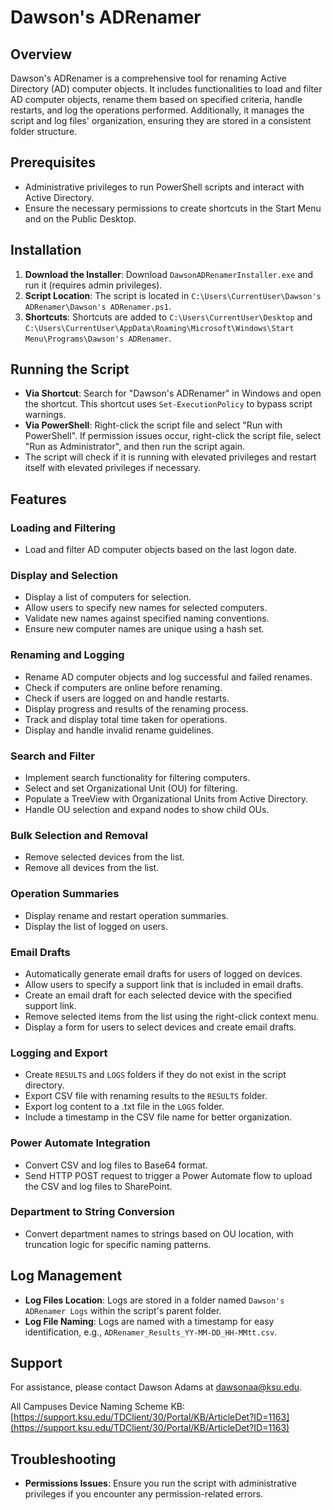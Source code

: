 ﻿# Dawson's ADRenamer

## Overview
Dawson's ADRenamer is a comprehensive tool for renaming Active Directory (AD) computer objects. It includes functionalities to load and filter AD computer objects, rename them based on specified criteria, handle restarts, and log the operations performed. Additionally, it manages the script and log files' organization, ensuring they are stored in a consistent folder structure.

## Prerequisites
- Administrative privileges to run PowerShell scripts and interact with Active Directory.
- Ensure the necessary permissions to create shortcuts in the Start Menu and on the Public Desktop.

## Installation
1. **Download the Installer**: Download `DawsonADRenamerInstaller.exe` and run it (requires admin privileges).
2. **Script Location**: The script is located in `C:\Users\CurrentUser\Dawson's ADRenamer\Dawson's ADRenamer.ps1`.
3. **Shortcuts**: Shortcuts are added to `C:\Users\CurrentUser\Desktop` and `C:\Users\CurrentUser\AppData\Roaming\Microsoft\Windows\Start Menu\Programs\Dawson's ADRenamer`.

## Running the Script
- **Via Shortcut**: Search for "Dawson's ADRenamer" in Windows and open the shortcut. This shortcut uses `Set-ExecutionPolicy` to bypass script warnings.
- **Via PowerShell**: Right-click the script file and select "Run with PowerShell". If permission issues occur, right-click the script file, select "Run as Administrator", and then run the script again.
- The script will check if it is running with elevated privileges and restart itself with elevated privileges if necessary.

## Features

### Loading and Filtering
- Load and filter AD computer objects based on the last logon date.

### Display and Selection
- Display a list of computers for selection.
- Allow users to specify new names for selected computers.
- Validate new names against specified naming conventions.
- Ensure new computer names are unique using a hash set.

### Renaming and Logging
- Rename AD computer objects and log successful and failed renames.
- Check if computers are online before renaming.
- Check if users are logged on and handle restarts.
- Display progress and results of the renaming process.
- Track and display total time taken for operations.
- Display and handle invalid rename guidelines.

### Search and Filter
- Implement search functionality for filtering computers.
- Select and set Organizational Unit (OU) for filtering.
- Populate a TreeView with Organizational Units from Active Directory.
- Handle OU selection and expand nodes to show child OUs.

### Bulk Selection and Removal
- Remove selected devices from the list.
- Remove all devices from the list.

### Operation Summaries
- Display rename and restart operation summaries.
- Display the list of logged on users.

### Email Drafts
- Automatically generate email drafts for users of logged on devices.
- Allow users to specify a support link that is included in email drafts.
- Create an email draft for each selected device with the specified support link.
- Remove selected items from the list using the right-click context menu.
- Display a form for users to select devices and create email drafts.

### Logging and Export
- Create `RESULTS` and `LOGS` folders if they do not exist in the script directory.
- Export CSV file with renaming results to the `RESULTS` folder.
- Export log content to a .txt file in the `LOGS` folder.
- Include a timestamp in the CSV file name for better organization.

### Power Automate Integration
- Convert CSV and log files to Base64 format.
- Send HTTP POST request to trigger a Power Automate flow to upload the CSV and log files to SharePoint.

### Department to String Conversion
- Convert department names to strings based on OU location, with truncation logic for specific naming patterns.

## Log Management
- **Log Files Location**: Logs are stored in a folder named `Dawson's ADRenamer Logs` within the script's parent folder.
- **Log File Naming**: Logs are named with a timestamp for easy identification, e.g., `ADRenamer_Results_YY-MM-DD_HH-MMtt.csv`.

## Support
For assistance, please contact Dawson Adams at [dawsonaa@ksu.edu](mailto:dawsonaa@ksu.edu).

All Campuses Device Naming Scheme KB: [https://support.ksu.edu/TDClient/30/Portal/KB/ArticleDet?ID=1163](https://support.ksu.edu/TDClient/30/Portal/KB/ArticleDet?ID=1163)

## Troubleshooting
- **Permissions Issues**: Ensure you run the script with administrative privileges if you encounter any permission-related errors.